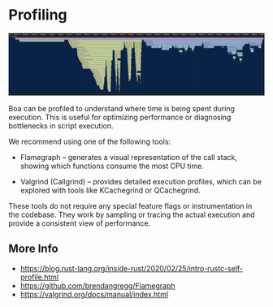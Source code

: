 # Profiling

![Example](img/profiler.png)

Boa can be profiled to understand where time is being spent during execution. This is useful for optimizing performance or diagnosing bottlenecks in script execution.

We recommend using one of the following tools:

- Flamegraph – generates a visual representation of the call stack, showing which functions consume the most CPU time.

- Valgrind (Callgrind) – provides detailed execution profiles, which can be explored with tools like KCachegrind or QCachegrind.

These tools do not require any special feature flags or instrumentation in the codebase. They work by sampling or tracing the actual execution and provide a consistent view of performance.

## More Info

- https://blog.rust-lang.org/inside-rust/2020/02/25/intro-rustc-self-profile.html
- https://github.com/brendangregg/Flamegraph
- https://valgrind.org/docs/manual/index.html
